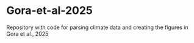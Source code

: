 # Gora-et-al-2025
Repository with code for parsing climate data and creating the figures in Gora et al., 2025
